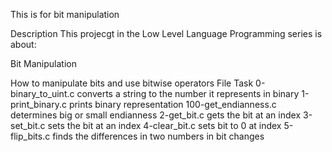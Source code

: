 This is for bit manipulation

Description
This projecgt in the Low Level Language Programming series is about:

Bit Manipulation

How to manipulate bits and use bitwise operators
File	Task
0-binary_to_uint.c	converts a string to the number it represents in binary
1-print_binary.c	prints binary representation
100-get_endianness.c	determines big or small endianness
2-get_bit.c	gets the bit at an index
3-set_bit.c	sets the bit at an index
4-clear_bit.c	sets bit to 0 at index
5-flip_bits.c	finds the differences in two numbers in bit changes
